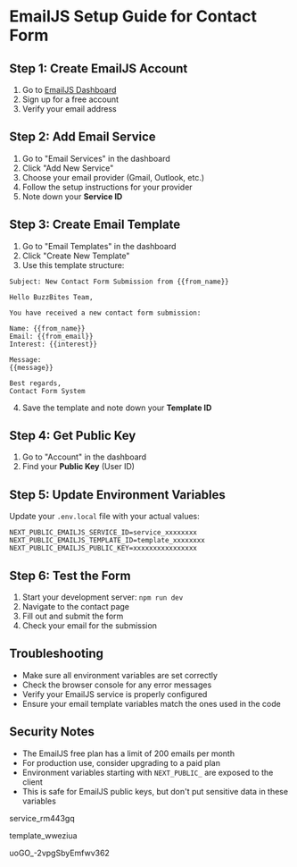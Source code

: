 # EmailJS Setup Guide for Contact Form

## Step 1: Create EmailJS Account
1. Go to [EmailJS Dashboard](https://dashboard.emailjs.com/)
2. Sign up for a free account
3. Verify your email address

## Step 2: Add Email Service
1. Go to "Email Services" in the dashboard
2. Click "Add New Service"
3. Choose your email provider (Gmail, Outlook, etc.)
4. Follow the setup instructions for your provider
5. Note down your **Service ID**

## Step 3: Create Email Template
1. Go to "Email Templates" in the dashboard
2. Click "Create New Template"
3. Use this template structure:

```
Subject: New Contact Form Submission from {{from_name}}

Hello BuzzBites Team,

You have received a new contact form submission:

Name: {{from_name}}
Email: {{from_email}}
Interest: {{interest}}

Message:
{{message}}

Best regards,
Contact Form System
```

4. Save the template and note down your **Template ID**

## Step 4: Get Public Key
1. Go to "Account" in the dashboard
2. Find your **Public Key** (User ID)

## Step 5: Update Environment Variables
Update your `.env.local` file with your actual values:

```
NEXT_PUBLIC_EMAILJS_SERVICE_ID=service_xxxxxxxx
NEXT_PUBLIC_EMAILJS_TEMPLATE_ID=template_xxxxxxxx
NEXT_PUBLIC_EMAILJS_PUBLIC_KEY=xxxxxxxxxxxxxxxx
```

## Step 6: Test the Form
1. Start your development server: `npm run dev`
2. Navigate to the contact page
3. Fill out and submit the form
4. Check your email for the submission

## Troubleshooting
- Make sure all environment variables are set correctly
- Check the browser console for any error messages
- Verify your EmailJS service is properly configured
- Ensure your email template variables match the ones used in the code

## Security Notes
- The EmailJS free plan has a limit of 200 emails per month
- For production use, consider upgrading to a paid plan
- Environment variables starting with `NEXT_PUBLIC_` are exposed to the client
- This is safe for EmailJS public keys, but don't put sensitive data in these variables


service_rm443gq

template_wweziua

uoGO_-2vpgSbyEmfwv362